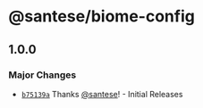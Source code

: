# @santese/biome-config

## 1.0.0

### Major Changes

- [`b75139a`](https://github.com/santese/configs/commit/b75139ac29ccd18e7c0a90c99a28ef4b77422b4b) Thanks [@santese](https://github.com/santese)! - Initial Releases
